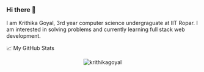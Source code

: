 ### Hi there 👋
I am Krithika Goyal, 3rd year computer science undergraguate at IIT Ropar. I am interested in solving problems and currently learning full stack web development.
<!--
Here are some ideas to get you started:

- 🌱 I’m currently learning web development
- 👯 I’m looking to collaborate on ...
- 🤔 I’m looking for help with ...
- 💬 Ask me about ...
- 📫 How to reach me: ...
- 😄 Pronouns: ...
- ⚡ Fun fact: ...
-->
📈 My GitHub Stats

<p align="center"> <img src="https://github-readme-stats.vercel.app/api?username=krithikagoyal&show_icons=true&theme=gotham" alt="krithikagoyal"/></p>
<br>
